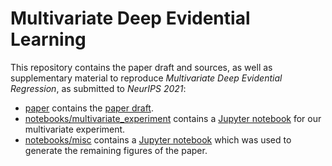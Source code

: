 # Multivariate Deep Evidential Learning

This repository contains the paper draft and sources, as well as supplementary material to reproduce _Multivariate Deep Evidential Regression_,  as submitted to _NeurIPS 2021_:
 - [paper](paper) contains the [paper draft](paper/der_multivariate.pdf).
 - [notebooks/multivariate_experiment](notebooks/multivariate_experiment) contains a [Jupyter notebook](notebooks/multivariate_experiment/notebook.ipynb) for our multivariate experiment.
 - [notebooks/misc](notebooks/misc) contains a [Jupyter notebook](notebooks/misc/notebook.ipynb) which was used to generate the remaining figures of the paper.
